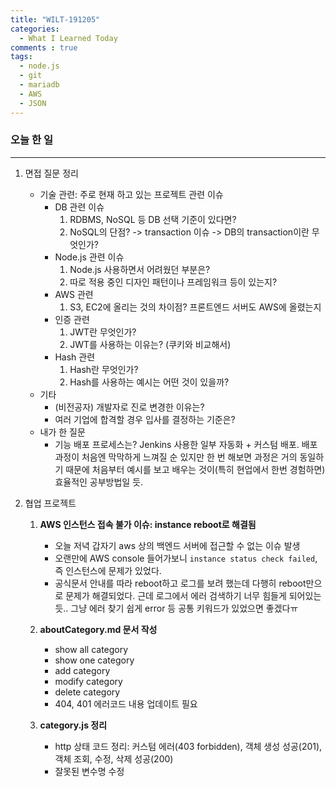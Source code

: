 ```yaml
---
title: "WILT-191205"
categories:
  - What I Learned Today
comments : true
tags:
  - node.js
  - git
  - mariadb
  - AWS
  - JSON
---
```



### 오늘 한 일
----

1. 면접 질문 정리
    - 기술 관련: 주로 현재 하고 있는 프로젝트 관련 이슈
        - DB 관련 이슈
            1. RDBMS, NoSQL 등 DB 선택 기준이 있다면?
            2. NoSQL의 단점? -> transaction 이슈 -> DB의 transaction이란 무엇인가?
        - Node.js 관련 이슈
            1. Node.js 사용하면서 어려웠던 부분은?
            2. 따로 적용 중인 디자인 패턴이나 프레임워크 등이 있는지?
        - AWS 관련 
            1. S3, EC2에 올리는 것의 차이점? 프론트엔드 서버도 AWS에 올렸는지
        - 인증 관련
            1. JWT란 무엇인가?
            2. JWT를 사용하는 이유는? (쿠키와 비교해서)
        - Hash 관련
            1. Hash란 무엇인가?
            2. Hash를 사용하는 예시는 어떤 것이 있을까?<br>
    - 기타
        - (비전공자) 개발자로 진로 변경한 이유는?
        - 여러 기업에 합격할 경우 입사를 결정하는 기준은?<br>
    - 내가 한 질문
        - 기능 배포 프로세스는? Jenkins 사용한 일부 자동화 + 커스텀 배포. 배포 과정이 처음엔 막막하게 느껴질 순 있지만 한 번 해보면 과정은 거의 동일하기 때문에 처음부터 예시를 보고 배우는 것이(특히 현업에서 한번 경험하면) 효율적인 공부방법일 듯.<br>

2. 협업 프로젝트
    1. **AWS 인스턴스 접속 불가 이슈: instance reboot로 해결됨**
        - 오늘 저녁 갑자기 aws 상의 백엔드 서버에 접근할 수 없는 이슈 발생
        - 오랜만에 AWS console 들어가보니 `instance status check failed`, 즉 인스턴스에 문제가 있었다.
        - 공식문서 안내를 따라 reboot하고 로그를 보려 했는데 다행히 reboot만으로 문제가 해결되었다. 근데 로그에서 에러 검색하기 너무 힘들게 되어있는 듯.. 그냥 에러 찾기 쉽게 error 등 공통 키워드가 있었으면 좋겠다ㅠ<br>

    2. **aboutCategory.md 문서 작성**
        - show all category
        - show one category
        - add category
        - modify category
        - delete category
        - 404, 401 에러코드 내용 업데이트 필요<br>

    3. **category.js 정리**
        - http 상태 코드 정리: 커스텀 에러(403 forbidden), 객체 생성 성공(201), 객체 조회, 수정, 삭제 성공(200)
        - 잘못된 변수명 수정<br>

